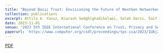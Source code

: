 ```yaml
---
title: "Beyond Basic Trust: Envisioning the Future of NextGen Networked Systems and Digital Signatures"
collection: publications
excerpt: Attila A. Yavuz, Kiarash Sedghighadikolaei, Saleh Darzi, Saif E. Nouma
date: 2023-11-01
venue: '2023 5th IEEE International Conference on Trust, Privacy and Security in Intelligent Systems and Applications (TPS-ISA)'
paperurl: 'https://www.computer.org/csdl/proceedings/tps-isa/2023/1UAj2YQfzK8'
---
```


[PDF](https://cse.usf.edu/~attilaayavuz/article/23/NextGNetSignatureYavuzSep2023Approved.pdf)
